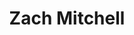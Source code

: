 ---
avatar: /images/people/zmitchell.jpg
avatar_small: /images/people/zmitchell_small.jpg
bio: I used to build lasers, now I'm building software with Rust and @NixOS. Member
  of the Nix Documentation Team.
homepage: https://github.com/zmitchell
instagram: null
linkedin: null
title: Zach Mitchell
twitter: null
type: guest
username: zmitchell
youtube: null
---